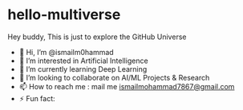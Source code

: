 # hello-multiverse
Hey buddy, This is just to explore the GitHub Universe

- 👋 Hi, I’m @ismailm0hammad
- 👀 I’m interested in Artificial Intelligence
- 🌱 I’m currently learning Deep Learning
- 💞️ I’m looking to collaborate on AI/ML Projects & Research
- 📫 How to reach me : mail me ismailmohammad7867@gmail.com
- ⚡ Fun fact: 
